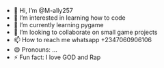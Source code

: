 - 👋 Hi, I’m @M-ally257
- 👀 I’m interested in learning how to code
- 🌱 I’m currently learning pygame
- 💞️ I’m looking to collaborate on small game projects
- 📫 How to reach me whatsapp +2347060906106
- 😄 Pronouns: ...
- ⚡ Fun fact: I love GOD and Rap

<!---
M-ally257/M-ally257 is a ✨ special ✨ repository because its `README.md` (this file) appears on your GitHub profile.
You can click the Preview link to take a look at your changes.
--->
